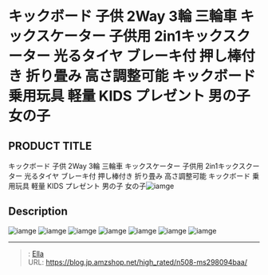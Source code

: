 # キックボード 子供 2Way 3輪 三輪車 キックスケーター 子供用 2in1キックスクーター 光るタイヤ ブレーキ付 押し棒付き 折り畳み 高さ調整可能 キックボード 乗用玩具 軽量 KIDS プレゼント 男の子 女の子


## PRODUCT TITLE 

キックボード 子供 2Way 3輪 三輪車 キックスケーター 子供用 2in1キックスクーター 光るタイヤ ブレーキ付 押し棒付き 折り畳み 高さ調整可能 キックボード 乗用玩具 軽量 KIDS プレゼント 男の子 女の子![iamge](https://b2bfiles1.gigab2b.cn/image/wkseller/304/20221129_1ed9eb7bf986d396dcc59c3b1d046875.jpg)

## Description











![iamge](https://b2bfiles1.gigab2b.cn/image/wkseller/304/20221208_b4f37b9cb5cec41ded3005089adb1cad.jpg)
![iamge](https://b2bfiles1.gigab2b.cn/image/wkseller/304/20221208_8e0d477e377a118c633f4290e6992cfa.jpg)
![iamge](https://b2bfiles1.gigab2b.cn/image/wkseller/304/20221208_7f43793399b6e8862c415a5c411ab13f.jpg)
![iamge](https://b2bfiles1.gigab2b.cn/image/wkseller/304/20221208_4fd27cee968fb83487362e63b76b21f6.jpg)
![iamge](https://b2bfiles1.gigab2b.cn/image/wkseller/304/20221208_6f8684685f305a3b3fbe39d27b92cf4a.jpg)
![iamge](https://b2bfiles1.gigab2b.cn/image/wkseller/304/20221208_1651d02387cbb41c202d640162686f4a.jpg)
![iamge](https://b2bfiles1.gigab2b.cn/image/wkseller/304/20221129_cc7607361f17076dab80f3b032c515be.jpg)


---

> : [Ella](https://blog.jp.amzshop.net/)  
> URL: https://blog.jp.amzshop.net/high_rated/n508-ms298094baa/  

